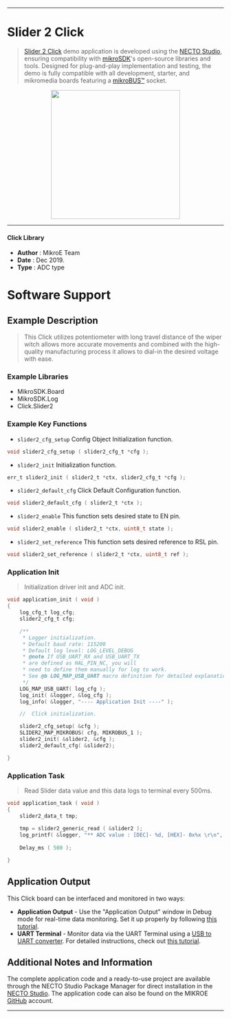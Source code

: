 
---
# Slider 2 Click

> [Slider 2 Click](https://www.mikroe.com/?pid_product=MIKROE-3301) demo application is developed using
the [NECTO Studio](https://www.mikroe.com/necto), ensuring compatibility with [mikroSDK](https://www.mikroe.com/mikrosdk)'s
open-source libraries and tools. Designed for plug-and-play implementation and testing, the demo is fully compatible with
all development, starter, and mikromedia boards featuring a [mikroBUS&trade;](https://www.mikroe.com/mikrobus) socket.

<p align="center">
  <img src="https://www.mikroe.com/?pid_product=MIKROE-3301&image=1" height=300px>
</p>

---

#### Click Library

- **Author**        : MikroE Team
- **Date**          : Dec 2019.
- **Type**          : ADC type

# Software Support

## Example Description

> This Click utilizes potentiometer with long travel distance of the wiper 
> witch allows more accurate movements and combined with the high-quality 
> manufacturing process it allows to dial-in the desired voltage with ease.

### Example Libraries

- MikroSDK.Board
- MikroSDK.Log
- Click.Slider2

### Example Key Functions

- `slider2_cfg_setup` Config Object Initialization function. 
```c
void slider2_cfg_setup ( slider2_cfg_t *cfg );
``` 
 
- `slider2_init` Initialization function. 
```c
err_t slider2_init ( slider2_t *ctx, slider2_cfg_t *cfg );
```

- `slider2_default_cfg` Click Default Configuration function. 
```c
void slider2_default_cfg ( slider2_t *ctx );
```

- `slider2_enable` This function sets desired state to EN pin. 
```c
void slider2_enable ( slider2_t *ctx, uint8_t state );
```
 
- `slider2_set_reference` This function sets desired reference to RSL pin. 
```c
void slider2_set_reference ( slider2_t *ctx, uint8_t ref );
```

### Application Init

> Initialization driver init and ADC init.

```c
void application_init ( void )
{
    log_cfg_t log_cfg;
    slider2_cfg_t cfg;

    /** 
     * Logger initialization.
     * Default baud rate: 115200
     * Default log level: LOG_LEVEL_DEBUG
     * @note If USB_UART_RX and USB_UART_TX 
     * are defined as HAL_PIN_NC, you will 
     * need to define them manually for log to work. 
     * See @b LOG_MAP_USB_UART macro definition for detailed explanation.
     */
    LOG_MAP_USB_UART( log_cfg );
    log_init( &logger, &log_cfg );
    log_info( &logger, "---- Application Init ----" );

    //  Click initialization.

    slider2_cfg_setup( &cfg );
    SLIDER2_MAP_MIKROBUS( cfg, MIKROBUS_1 );
    slider2_init( &slider2, &cfg );
    slider2_default_cfg( &slider2);

}
```

### Application Task

> Read Slider data value and this data logs to terminal every 500ms.

```c
void application_task ( void )
{
    slider2_data_t tmp;
        
    tmp = slider2_generic_read ( &slider2 );
    log_printf( &logger, "** ADC value : [DEC]- %d, [HEX]- 0x%x \r\n", tmp, tmp );
    
    Delay_ms ( 500 );

}
```

## Application Output

This Click board can be interfaced and monitored in two ways:
- **Application Output** - Use the "Application Output" window in Debug mode for real-time data monitoring.
Set it up properly by following [this tutorial](https://www.youtube.com/watch?v=ta5yyk1Woy4).
- **UART Terminal** - Monitor data via the UART Terminal using
a [USB to UART converter](https://www.mikroe.com/click/interface/usb?interface*=uart,uart). For detailed instructions,
check out [this tutorial](https://help.mikroe.com/necto/v2/Getting%20Started/Tools/UARTTerminalTool).

## Additional Notes and Information

The complete application code and a ready-to-use project are available through the NECTO Studio Package Manager for 
direct installation in the [NECTO Studio](https://www.mikroe.com/necto). The application code can also be found on
the MIKROE [GitHub](https://github.com/MikroElektronika/mikrosdk_click_v2) account.

---
